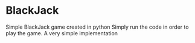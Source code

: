 # BlackJack
Simple BlackJack game created in python
Simply run the code in order to play the game.
A very simple implementation
